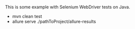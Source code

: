 This is some example with Selenium WebDriver tests on Java.

- mvn clean test
- allure serve ./pathToProject/allure-results
